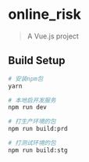 # online_risk

> A Vue.js project

## Build Setup

``` bash
# 安装npm包
yarn

# 本地启开发服务
npm run dev

# 打生产环境的包
npm run build:prd

# 打测试环境的包
npm run build:stg

```
